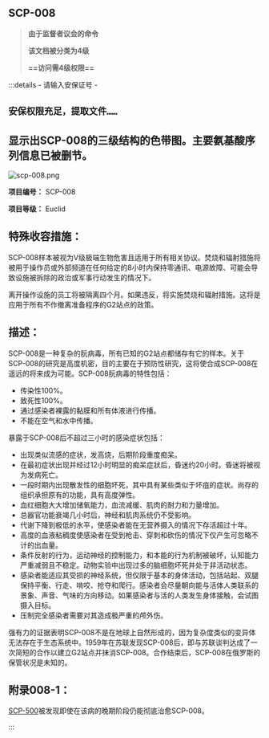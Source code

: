 ## SCP-008

> **由于监督者议会的命令**
>
> **该文档被分类为4级**
>
> **==访问需4级权限==**

:::details - 请输入安保证号 -

## `安保权限充足，提取文件……`

## 显示出SCP-008的三级结构的色带图。主要氨基酸序列信息已被删节。

![scp-008.png](https://scp-wiki.wdfiles.com/local--files/scp-008/scp-008.png)



**项目编号：** SCP-008

**项目等级：** Euclid

## **特殊收容措施：**

SCP-008样本被视为V级极端生物危害且适用于所有相关协议。焚烧和辐射措施将被用于操作员或外部频道在任何给定的8小时内保持零通讯、电源故障、可能会导致设施被拆除的政治或军事行动发生的情况下。

离开操作设施的员工将被隔离四个月。如果违反，将实施焚烧和辐射措施。这将是应用于所有不作撤离准备程序的G2站点的政策。

## **描述：**

SCP-008是一种复杂的朊病毒，所有已知的G2站点都储存有它的样本。关于SCP-008的研究是高度机密，目的主要在于预防性研究，这将使合成SCP-008在遥远的将来成为可能。SCP-008朊病毒的特性包括：

- 传染性100%。
- 致死性100%。
- 通过感染者裸露的黏膜和所有体液进行传播。
- 不能在空气和水中传播。

暴露于SCP-008后不超过三小时的感染症状包括：

- 出现类似流感的症状，发高烧，后期阶段重度痴呆。
- 在最初症状出现并经过12小时明显的痴呆症狀后，昏迷约20小时。昏迷将被视为发病死亡。
- 一段时期内出现散发性的细胞坏死，其中具有某些类似于坏疽的症状。尚存的组织承担原有的功能，具有高度弹性。
- 血红细胞大大增加储氧能力，血流减缓、肌肉的耐力和力量增加。
- 总器官功能衰竭几小时后，神经和肌肉系统仍不受影响。
- 代谢下降到极低的水平，使感染者能在无营养摄入的情况下存活超过十年。
- 高度的血液粘稠度使感染者在受到枪击、穿刺和砍伤的情况下仅产生可忽略不计的出血量。
- 条件反射的行为，运动神经的控制能力，和本能的行为机制被破坏，认知能力严重减弱且不稳定。动物实验中出现过多的脑细胞坏死并处于非活动状态。
- 感染者能适应其受损的神经系统，但仅限于基本的身体活动，包括站起、双腿保持平衡、行走、啃咬、抢夺和爬行。感染者会尽量朝向能与活体人类联系的景象、声音、气味的方向移动。如果感染者与活的人类发生身体接触，会试图摄入目标。
- 压制完全感染者需要对其造成极严重的颅外伤。

强有力的证据表明SCP-008不是在地球上自然形成的，因为复杂度类似的变异体无法存在于生态系统中。1959年在苏联发现SCP-008后，即与苏联谈判达成了一次简短的合作以建立G2站点并抹消SCP-008。合作结束后，SCP-008在俄罗斯的保管状况是未知的。

## **附录008-1：**

[SCP-500](https://scp-wiki-cn.wikidot.com/scp-500)被发现即使在该病的晚期阶段仍能彻底治愈SCP-008。

:::